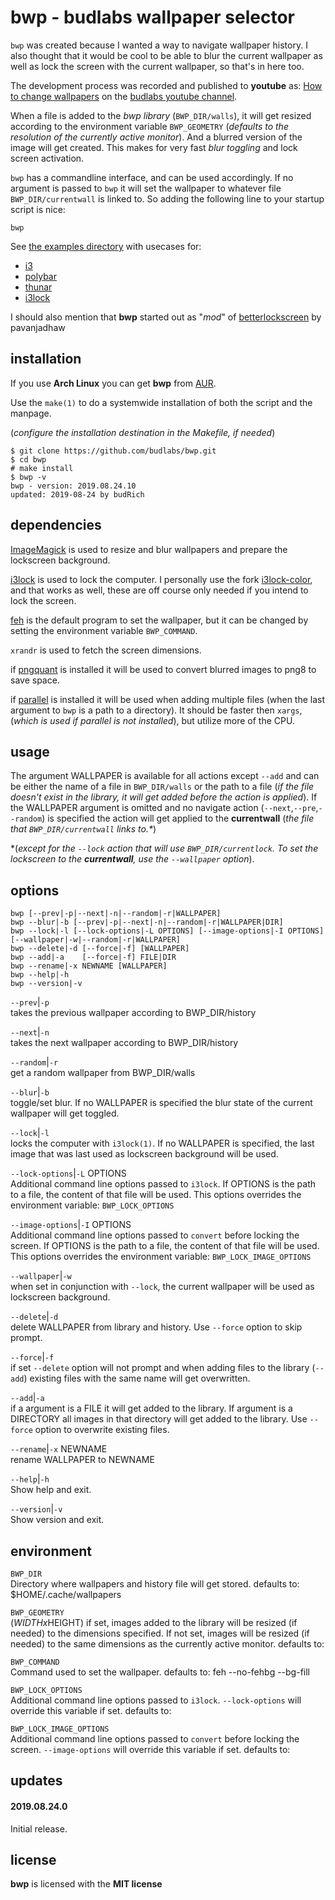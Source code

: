 # bwp - budlabs wallpaper selector 

`bwp` was created because I wanted a way to navigate
wallpaper history. I also thought that it would be cool to
be able to blur the current wallpaper as well as lock the
screen with the current wallpaper, so that's in here too.  

The development process was recorded and published to
**youtube** as: [How to change wallpapers] on the [budlabs
youtube channel].  

When a file is added to the *bwp library*
(`BWP_DIR/walls`), it will get resized according to the
environment variable `BWP_GEOMETRY`  (*defaults to the
resolution of the currently active monitor*). And a blurred
version of the image will get created. This makes for very
fast *blur toggling* and lock screen activation.  

`bwp` has a commandline interface, and can be used
accordingly. If no argument is passed to `bwp` it will set
the wallpaper to whatever file `BWP_DIR/currentwall` is
linked to. So adding the following line to your startup
script is nice:  

```
bwp
```


See [the examples
directory](https://github.com/budRich/bwp/tree/next/examples/)
with usecases for:  

* [i3](https://github.com/budRich/bwp/tree/next/examples/i3)
* [polybar](https://github.com/budRich/bwp/tree/next/examples/polybar)
* [thunar](https://github.com/budRich/bwp/tree/next/examples/thunar)
* [i3lock](https://github.com/budRich/bwp/tree/next/examples/i3lock)


I should also mention that **bwp** started out as "*mod*"
of [betterlockscreen] by pavanjadhaw

[betterlockscreen]: https://github.com/pavanjadhaw/betterlockscreen
[How to change wallpapers]: https://www.youtube.com/playlist?list=PLt6-rPpOpkb0mJGVx07iS-kNA4cgk8CFw
[budlabs youtube channel]: https://www.youtube.com/channel/UCi8XrDg1bK_MJ0goOnbpTMQ



## installation

If you use **Arch Linux** you can get **bwp** from
[AUR](https://aur.archlinux.org/packages/bwp/).  

Use the `make(1)` to do a systemwide installation of both
the script and the manpage.  

(*configure the installation destination in the Makefile,
if needed*)

```
$ git clone https://github.com/budlabs/bwp.git
$ cd bwp
# make install
$ bwp -v
bwp - version: 2019.08.24.10
updated: 2019-08-24 by budRich
```


## dependencies

[ImageMagick] is used to resize and blur wallpapers and
prepare the lockscreen background.  

[i3lock] is used to lock the computer. I personally use the
fork [i3lock-color], and that works as well, these are off
course only needed if you intend to lock the screen.  

[feh] is the default program to set the wallpaper, but it
can be changed by setting the environment variable
`BWP_COMMAND`.  

`xrandr` is used to fetch the screen dimensions.  

if [pngquant] is installed it will be used to convert
blurred images to png8 to save space.

if [parallel] is installed it will be used when adding
multiple files  (when the last argument to `bwp` is a path
to a directory). It should be faster then `xargs`,  (*which
is used if parallel is not installed*), but utilize more of
the CPU.

[ImageMagick]: https://www.imagemagick.org/
[parallel]: https://www.gnu.org/software/parallel/
[pngquant]: https://pngquant.org/
[feh]: https://feh.finalrewind.org/
[i3lock-color]: https://github.com/PandorasFox/i3lock-color
[i3lock]: https://github.com/i3/i3lock

## usage

The argument WALLPAPER is available for all actions except
`--add` and can be either the name of a file in
`BWP_DIR/walls` or the path to a file (*if the file doesn't
exist in the library, it will get added before the action is
applied*). If the WALLPAPER argument is omitted and no
navigate action (`--next`,`--pre`,`--random`) is specified
the action will get applied to the **currentwall** (*the
file that `BWP_DIR/currentwall` links to.\**)  

\*(*except for the `--lock` action that will use
`BWP_DIR/currentlock`. To set the lockscreen to the
**currentwall**, use the `--wallpaper` option*).


## options

```
bwp [--prev|-p|--next|-n|--random|-r|WALLPAPER]
bwp --blur|-b [--prev|-p|--next|-n|--random|-r|WALLPAPER|DIR]     
bwp --lock|-l [--lock-options|-L OPTIONS] [--image-options|-I OPTIONS] [--wallpaper|-w|--random|-r|WALLPAPER]     
bwp --delete|-d [--force|-f] [WALLPAPER]                      
bwp --add|-a    [--force|-f] FILE|DIR                           
bwp --rename|-x NEWNAME [WALLPAPER]                           
bwp --help|-h                                                 
bwp --version|-v                                              
```


`--prev`|`-p`  
takes the previous wallpaper according to BWP_DIR/history

`--next`|`-n`  
takes the next wallpaper according to BWP_DIR/history

`--random`|`-r`  
get a random wallpaper from BWP_DIR/walls

`--blur`|`-b`  
toggle/set blur. If no WALLPAPER is specified the blur
state of the current wallpaper will get toggled.

`--lock`|`-l`  
locks the computer with `i3lock(1)`. If no WALLPAPER is
specified, the last image that was last used as lockscreen
background will be used.

`--lock-options`|`-L` OPTIONS  
Additional command line options passed to `i3lock`. If
OPTIONS is the path to a file, the content of that file will
be used. This options overrides the environment variable:
`BWP_LOCK_OPTIONS`

`--image-options`|`-I` OPTIONS  
Additional command line options passed to `convert` before
locking the screen. If OPTIONS is the path to a file, the
content of that file will be used. This options overrides
the environment variable: `BWP_LOCK_IMAGE_OPTIONS`

`--wallpaper`|`-w`  
when set in conjunction with `--lock`, the current
wallpaper will be used as lockscreen background.

`--delete`|`-d`  
delete WALLPAPER from library and history. Use `--force`
option to skip prompt.

`--force`|`-f`  
if set `--delete` option will not prompt and when adding
files to the library (`--add`) existing files with the same
name will get overwritten.

`--add`|`-a`  
if a argument is a FILE it will get added to the library.
If argument is a DIRECTORY all images in that directory will
get added to the library. Use `--force` option to overwrite
existing files.

`--rename`|`-x` NEWNAME  
rename WALLPAPER to NEWNAME

`--help`|`-h`  
Show help and exit.

`--version`|`-v`  
Show version and exit.

## environment

`BWP_DIR`  
Directory where wallpapers and history file will get
stored.
defaults to: $HOME/.cache/wallpapers

`BWP_GEOMETRY`  
($WIDTHx$HEIGHT) if set, images added to the library will
be resized (if needed) to the dimensions specified. If not
set, images will be resized (if needed) to the same
dimensions as the currently active monitor.
defaults to: 

`BWP_COMMAND`  
Command used to set the wallpaper.
defaults to: feh --no-fehbg --bg-fill

`BWP_LOCK_OPTIONS`  
Additional command line options passed to `i3lock`.
`--lock-options` will override this variable if set.
defaults to: 

`BWP_LOCK_IMAGE_OPTIONS`  
Additional command line options passed to `convert` before
locking the screen. `--image-options` will override this
variable if set.
defaults to: 

## updates

#### 2019.08.24.0

Initial release.


## license

**bwp** is licensed with the **MIT license**


